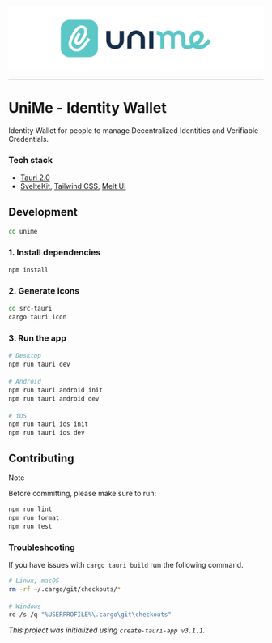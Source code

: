 ![banner.svg](https://github.com/impierce/identity-wallet/raw/HEAD/.github/banner.svg)

---

# UniMe - Identity Wallet

Identity Wallet for people to manage Decentralized Identities and Verifiable Credentials.

### Tech stack

- [Tauri 2.0](https://beta.tauri.app/)
- [SvelteKit](https://kit.svelte.dev/), [Tailwind CSS](https://tailwindcss.com/), [Melt UI](https://melt-ui.com/)

## Development

```sh
cd unime
```

### 1. Install dependencies

```sh
npm install
```

### 2. Generate icons

```sh
cd src-tauri
cargo tauri icon
```

### 3. Run the app

```sh
# Desktop
npm run tauri dev

# Android
npm run tauri android init
npm run tauri android dev

# iOS
npm run tauri ios init
npm run tauri ios dev
```

## Contributing

> [!NOTE]
> Before committing, please make sure to run:

```sh
npm run lint
npm run format
npm run test
```

### Troubleshooting

If you have issues with `cargo tauri build` run the following command.

```sh
# Linux, macOS
rm -rf ~/.cargo/git/checkouts/*

# Windows
rd /s /q "%USERPROFILE%\.cargo\git\checkouts"
```

_This project was initialized using `create-tauri-app v3.1.1`._
